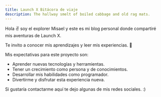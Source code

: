 ```yaml
---
title: Launch X Bitácora de viaje
description: The hallway smelt of boiled cabbage and old rag mats.
---
```


Hola ✌️  soy el explorer Misael y este es mi blog personal donde compartiré mis aventuras de Launch X.

Te invito a conocer mis aprendizajes y leer mis experiencias. 🚀



Mis expectativas para este proyecto son:

- Aprender nuevas tecnologías y herramientas.
- Tener un crecimiento como persona y de conocimientos.
- Desarrollar mis habilidades como programador.
- Divertirme y disfrutar esta experiencia nueva.

Si gustaría contactarme aquí te dejo algunas de mis redes sociales. :)
